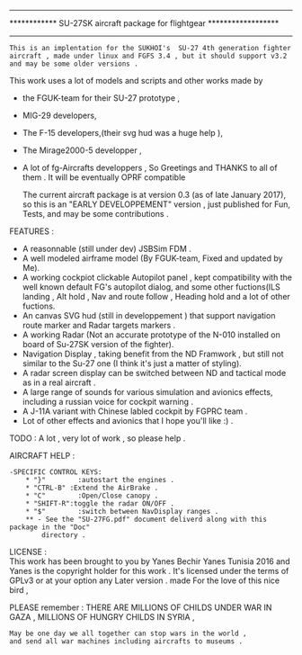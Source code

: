 ************************************************************************
************ SU-27SK aircraft package  for flightgear ******************
************************************************************************

	This is an implentation for the SUKHOI's  SU-27 4th generation fighter 
    aircraft , made under linux and FGFS 3.4 , but it should support v3.2 
    and may be some older versions .


 This work uses a lot of models and scripts  and other works made by 
 * the FGUK-team for their SU-27 prototype ,
 * MIG-29 developers, 
 * The F-15 developers,(their svg hud was a huge help ),
 * The Mirage2000-5 developper ,
 * A lot of fg-Aircrafts developpers ,
 So Greetings and THANKS to all of them .
 It will be eventually OPRF compatible
 
	The current aircraft package is at version 0.3 (as of late January 2017), so this is an "EARLY DEVELOPPEMENT" version , 
    just published for Fun, Tests, and may be some contributions .



FEATURES : 

*	A reasonnable (still under dev) JSBSim FDM .
* A well modeled airframe model (By FGUK-team, Fixed and updated by Me).
* A working cockpiot clickable Autopilot panel , kept compatibility 
		with the well known default FG's autopilot dialog, and some other
		fuctions(ILS landing , Alt hold , Nav and route follow , Heading hold
		and a lot of other fuctions.
* An canvas SVG hud (still in developpement ) that support navigation route
		marker and Radar targets markers .
* A working Radar (Not an accurate prototype of the N-010 installed on 
		board of Su-27SK version of the fighter).
* Navigation Display , taking benefit from the ND Framwork , but still 
		not similar to the Su-27 one (I think it's just a matter of styling).
* A radar screen display can be switched between ND and tactical mode as 
		in a real aircraft .
* A large range of sounds for various simulation and avionics effects, 
		including a russian voice for cockpit warning .
* A J-11A variant with Chinese labled cockpit by FGPRC team  .
* Lot of other effects and avionics that I hope you'll like :)  .

TODO : A lot , very lot of work , so please help .

AIRCRAFT HELP :

	-SPECIFIC CONTROL KEYS:
		* "}"  		 :autostart the engines .
		* "CTRL-B" :Extend the AirBrake .
		* "C"  		 :Open/Close canopy .
		* "SHIFT-R":toggle the radar ON/OFF .
		* "$" 		 :switch between NavDisplay ranges .
		** - See the "SU-27FG.pdf" document deliverd along with this package in the "Doc"
			directory .
		
		
	
LICENSE :		
This work has been brought to you by Yanes Bechir Yanes Tunisia 2016
	and Yanes is the copyright holder for this work .
	It's licensed under the terms of GPLv3 or at your option any Later version .
  made For the love of this nice bird , 
  
PLEASE remember : THERE ARE MILLIONS OF CHILDS UNDER WAR IN GAZA ,
														MILLIONS OF HUNGRY CHILDS IN SYRIA ,
														
	May be one day we all together can stop wars in the world , 
	and send all war machines including aircrafts to museums .
		
